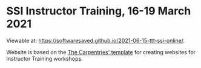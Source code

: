 # SSI Instructor Training, 16-19 March 2021 

Viewable at:  https://softwaresaved.github.io/2021-06-15-ttt-ssi-online/.

Website is based on the [The Carpentries' template](https://github.com/carpentries/training-template) for creating websites for Instructor Training workshops.
